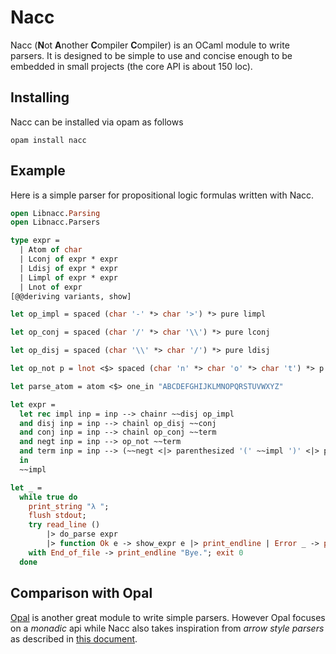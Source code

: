 # Nacc

Nacc (**N**ot **A**nother **C**ompiler **C**ompiler) is an OCaml module to write parsers. It is designed to be simple to use and concise enough to be embedded in small projects (the core API is about 150 loc).

## Installing

Nacc can be installed via opam as follows

```
opam install nacc
```

## Example

Here is a simple parser for propositional logic formulas written with Nacc.

```ocaml
open Libnacc.Parsing
open Libnacc.Parsers

type expr =
  | Atom of char
  | Lconj of expr * expr
  | Ldisj of expr * expr
  | Limpl of expr * expr
  | Lnot of expr
[@@deriving variants, show]

let op_impl = spaced (char '-' *> char '>') *> pure limpl

let op_conj = spaced (char '/' *> char '\\') *> pure lconj

let op_disj = spaced (char '\\' *> char '/') *> pure ldisj

let op_not p = lnot <$> spaced (char 'n' *> char 'o' *> char 't') *> p

let parse_atom = atom <$> one_in "ABCDEFGHIJKLMNOPQRSTUVWXYZ"

let expr =
  let rec impl inp = inp --> chainr ~~disj op_impl
  and disj inp = inp --> chainl op_disj ~~conj
  and conj inp = inp --> chainl op_conj ~~term
  and negt inp = inp --> op_not ~~term
  and term inp = inp --> (~~negt <|> parenthesized '(' ~~impl ')' <|> parse_atom)
  in
  ~~impl

let _ =
  while true do
    print_string "λ ";
    flush stdout;
    try read_line ()
        |> do_parse expr
        |> function Ok e -> show_expr e |> print_endline | Error _ -> print_endline "parse error"
    with End_of_file -> print_endline "Bye."; exit 0
  done
```

## Comparison with Opal

[Opal](https://github.com/pyrocat101/opal) is another great module to write simple parsers. However Opal focuses on a *monadic* api while Nacc also takes inspiration from *arrow style parsers* as described in [this document](https://www.microsoft.com/en-us/research/wp-content/uploads/2016/02/parsec-paper-letter.pdf).
